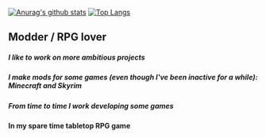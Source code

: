 [![Anurag's github stats](https://github-readme-stats.vercel.app/api?username=haadty&show_icons=true&theme=d)](https://github.com/anuraghazra/github-readme-stats)
[![Top Langs](https://github-readme-stats.vercel.app/api/top-langs/?username=haadty&layout=compact)](https://github.com/anuraghazra/github-readme-stats)

## Modder / RPG lover

##### I like to work on more ambitious projects

##### I make mods for some games (even though I've been inactive for a while): Minecraft and Skyrim

##### From time to time I work developing some games

#### In my spare time tabletop RPG game

